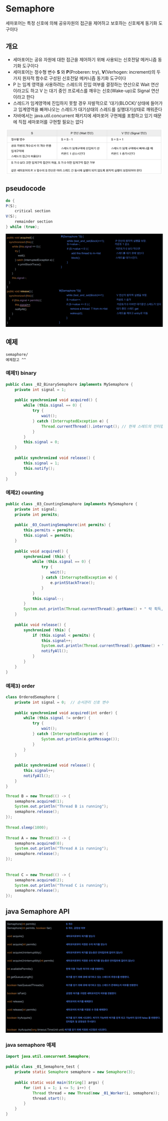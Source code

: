 # Semaphore

세마포어는 특정 신호에 의해 공유자원의 접근을 제어하고 보호하는 신호체계 동기화 도구이다



## 개요

- 세마포어는 공유 자원에 대한 접근을 제어하기 위해 사용되는 신호전달 메커니즘 동기화 도구이다
- 세마포어는 정수형 변수 **S** 와 **P**(Proberen: try), **V**(Verhogen: increment)의 두 가지 원자적 함수로 구성된 신호전달 메커니즘 동기화 도구이다
- P 는 임계 영역을 사용하려는 스레드의 진입 여부를 결정하는 연산으로 Wait 연산이라고도 하고 V 는 대기 중인 프로세스를 깨우는 신호(Wake-up)로 Signal 연산이라고 한다
- 스레드가 임계영역에 진입하지 못할 경우 자발적으로 '대기(BLOCK)'상태에 들어가고 임계영역을 빠져나오는 스레드가 대기상태의 스레드를 실행대기상태로 깨워준다
- 자바에서는 java.util.concurrent 패키지에 세마포어 구현체를 포함하고 있기 때문에 직접 세마포어를 구현할 필요는 없다



![스크린샷 2024-01-26 오후 9.18.42](img/07.png)





## pseudocode



~~~java
do { 
P(S); 
	critical section 
V(S);
	remainder section 
} while (true);
~~~

![스크린샷 2024-01-26 오후 9.11.33](img/08.png)







## 예제

~~~
semaphore/
예제참고 ^^
~~~



### 예제1) binary

~~~java
public class _02_BinarySemaphore implements MySemaphore {
    private int signal = 1;

    public synchronized void acquired() {
        while (this.signal == 0) {
            try {
                wait();
            } catch (InterruptedException e) {
                Thread.currentThread().interrupt(); // 현재 스레드의 인터럽트 상태 set
            }
        }
        this.signal = 0;
    }

    public synchronized void release() {
        this.signal = 1;
        this.notify();
    }
}
~~~





### 예제2) counting

~~~java
public class _03_CountingSemaphore implements MySemaphore {
    private int signal;
    private int permits;

    public _03_CountingSemaphore(int permits) {
        this.permits = permits;
        this.signal = permits;
    }

    public void acquired() {
        synchronized (this) {
            while (this.signal == 0) {
                try {
                    wait();
                } catch (InterruptedException e) {
                    e.printStackTrace();
                }
            }
            this.signal--;
        }
        System.out.println(Thread.currentThread().getName() + " 락 획득, 현재 세마포어 값: " + signal);
    }

    public void release() {
        synchronized (this) {
            if (this.signal < permits) {
                this.signal++;
                System.out.println(Thread.currentThread().getName() + " 락 해제, 현재 세마포어 값: " + signal);
                notifyAll();
            }
        }
    }
}
~~~





### 예제3) order

~~~java
class OrderedSemaphore {
    private int signal = 0;  // 순서관리 신호 변수

    public synchronized void acquired(int order) {
        while (this.signal != order) {
            try {
                wait();
            } catch (InterruptedException e) {
                System.out.println(e.getMessage());
            }
        }
    }

    public synchronized void release() {
        this.signal++;
        notifyAll();
    }
}
~~~



~~~java
Thread B = new Thread(() -> {
    semaphore.acquired(1);
    System.out.println("Thread B is running");
    semaphore.release();
});

Thread.sleep(1000);

Thread A = new Thread(() -> {
    semaphore.acquired(0);
    System.out.println("Thread A is running");
    semaphore.release();
});


Thread C = new Thread(() -> {
    semaphore.acquired(2);
    System.out.println("Thread C is running");
    semaphore.release();
});
~~~





## java Semaphore API

![스크린샷 2024-01-26 오후 9.40.27](img/09.png)





### java semaphore 예제

~~~java
import java.util.concurrent.Semaphore;

public class _01_Semaphore_test {
    private static Semaphore semaphore = new Semaphore(3);

    public static void main(String[] args) {
        for (int i = 1; i <= 5; i++) {
            Thread thread = new Thread(new _01_Worker(i, semaphore));
            thread.start();
        }
    }
}
~~~









